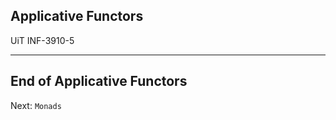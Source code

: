<!-- .slide: data-background="#000000" -->
## Applicative Functors

UiT INF-3910-5

---

<!-- .slide: data-background="#000000" -->
## End of Applicative Functors

Next: `Monads`

